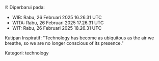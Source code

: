 ⏰ Diperbarui pada:
- WIB: Rabu, 26 Februari 2025 16.26.31 UTC
- WITA: Rabu, 26 Februari 2025 17.26.31 UTC
- WIT: Rabu, 26 Februari 2025 18.26.31 UTC

Kutipan Inspiratif:
"Technology has become as ubiquitous as the air we breathe, so we are no longer conscious of its presence."


Kategori: technology

